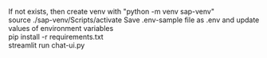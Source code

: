 If not exists, then create venv with "python -m venv sap-venv"  
source ./sap-venv/Scripts/activate 
Save .env-sample file as .env and update values of environment variables  
pip install -r requirements.txt  
streamlit run chat-ui.py


